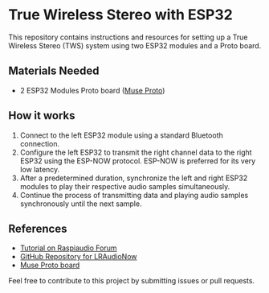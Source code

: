 # True Wireless Stereo with ESP32

This repository contains instructions and resources for setting up a True Wireless Stereo (TWS) system using two ESP32 modules and a Proto board.

## Materials Needed

- 2 ESP32 Modules Proto board ([Muse Proto](https://raspiaudio.com/produit/muse-proto))

## How it works

1. Connect to the left ESP32 module using a standard Bluetooth connection.
2. Configure the left ESP32 to transmit the right channel data to the right ESP32 using the ESP-NOW protocol. ESP-NOW is preferred for its very low latency.
3. After a predetermined duration, synchronize the left and right ESP32 modules to play their respective audio samples simultaneously.
4. Continue the process of transmitting data and playing audio samples synchronously until the next sample.

## References

- [Tutorial on Raspiaudio Forum](https://forum.raspiaudio.com/t/airpods-like-true-wireless-speaker-bluetooth-experiment-on-esp32-proto/848)
- [GitHub Repository for LRAudioNow](https://github.com/RASPIAUDIO/LRAudioNow)
- [Muse Proto board](https://raspiaudio.com/produit/muse-proto)

Feel free to contribute to this project by submitting issues or pull requests.
